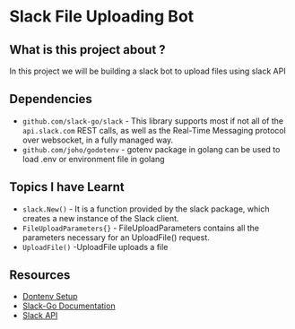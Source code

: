 # Slack File Uploading Bot

## What is this project about ?

In this project we will be building a slack bot to upload files using slack API

## Dependencies

- `github.com/slack-go/slack` - This library supports most if not all of the `api.slack.com` REST calls, as well as the Real-Time Messaging protocol over websocket, in a fully managed way. 
- `github.com/joho/godotenv` - gotenv package in golang can be used to load .env or environment file in golang

## Topics I have Learnt
- `slack.New()` - It is a function provided by the slack package, which creates a new instance of the Slack client.
- `FileUploadParameters{}` - FileUploadParameters contains all the parameters necessary for an UploadFile() request.
- `UploadFile()` -UploadFile uploads a file


## Resources
- [Dontenv Setup](https://golangbyexample.com/load-env-fiie-golang/)
- [Slack-Go Documentation](https://pkg.go.dev/github.com/slack-go/slack)
- [Slack API](https://api.slack.com/)